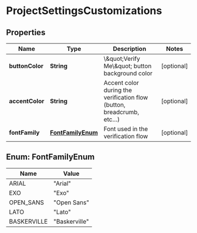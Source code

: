 # ProjectSettingsCustomizations

## Properties
Name | Type | Description | Notes
------------ | ------------- | ------------- | -------------
**buttonColor** | **String** | \\\&quot;Verify Me\\\&quot; button background color |  [optional]
**accentColor** | **String** | Accent color during the verification flow (button, breadcrumb, etc…) |  [optional]
**fontFamily** | [**FontFamilyEnum**](#FontFamilyEnum) | Font used in the verification flow |  [optional]

<a name="FontFamilyEnum"></a>
## Enum: FontFamilyEnum
Name | Value
---- | -----
ARIAL | &quot;Arial&quot;
EXO | &quot;Exo&quot;
OPEN_SANS | &quot;Open Sans&quot;
LATO | &quot;Lato&quot;
BASKERVILLE | &quot;Baskerville&quot;

